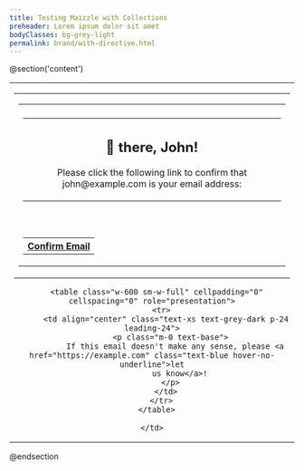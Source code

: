 ```yaml
---
title: Testing Maizzle with Collections
preheader: Lorem ipsum dolor sit amet
bodyClasses: bg-grey-light
permalink: brand/with-directive.html
---
```


@section('content')

<table class="wrapper w-full bg-grey-light all-font-sans" cellpadding="0" cellspacing="0" lang="{{ $page->language ?? 'en' }}"
  role="presentation">
  <tr>
    <td class="sm-w-full py-48" align="center">
      <table class="w-600 sm-w-full" cellpadding="0" cellspacing="0" role="presentation">
        <tr>
          <td align="left" class="px-24">
            <table class="w-full bg-white rounded-sm shadow" cellpadding="0" cellspacing="0" role="presentation">
              <tr>
                <td class="py-2 bg-blue rounded-t-sm"></td>
              </tr>
              <tr>
                <td align="center" class="px-24 py-64 sm-px-12">
                  <table class="w-full" cellpadding="0" cellspacing="0" role="presentation">
                    <tr>
                      <td align="center" class="px-8">
                        <h2 class="text-xl mt-0">👋 there, John!</h2>
                        <p class="m-0 text-lg text-grey-darker leading-normal">Please click the following link to
                          confirm that john@example.com is your email address:</p>
                      </td>
                    </tr>
                  </table>
                  <div class="sm-py-12 sm-leading-0" style="line-height: 32px;">&zwnj;</div>
                  <table cellpadding="0" cellspacing="0" role="presentation">
                    <tr>
                      <th class="bg-green hover-bg-green-dark rounded-full" style="mso-padding-alt: 14px 48px;">
                        <a href="http://example.com" class="block py-14 px-48 text-white text-base leading-full no-underline">Confirm
                          Email</a>
                      </th>
                    </tr>
                  </table>
                </td>
              </tr>
            </table>
          </td>
        </tr>
      </table>

      <table class="w-600 sm-w-full" cellpadding="0" cellspacing="0" role="presentation">
        <tr>
          <td align="center" class="text-xs text-grey-dark p-24 leading-24">
            <p class="m-0 text-base">
              If this email doesn't make any sense, please <a href="https://example.com" class="text-blue hover-no-underline">let
                us know</a>!
            </p>
          </td>
        </tr>
      </table>

    </td>
  </tr>
</table>

@endsection

